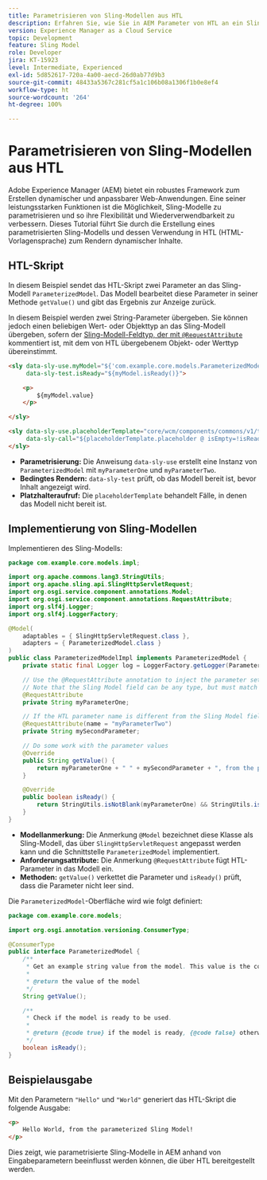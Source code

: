 ```yaml
---
title: Parametrisieren von Sling-Modellen aus HTL
description: Erfahren Sie, wie Sie in AEM Parameter von HTL an ein Sling-Modell übergeben.
version: Experience Manager as a Cloud Service
topic: Development
feature: Sling Model
role: Developer
jira: KT-15923
level: Intermediate, Experienced
exl-id: 5d852617-720a-4a00-aecd-26d0ab77d9b3
source-git-commit: 48433a5367c281cf5a1c106b08a1306f1b0e8ef4
workflow-type: ht
source-wordcount: '264'
ht-degree: 100%

---
```


# Parametrisieren von Sling-Modellen aus HTL

Adobe Experience Manager (AEM) bietet ein robustes Framework zum Erstellen dynamischer und anpassbarer Web-Anwendungen. Eine seiner leistungsstarken Funktionen ist die Möglichkeit, Sling-Modelle zu parametrisieren und so ihre Flexibilität und Wiederverwendbarkeit zu verbessern. Dieses Tutorial führt Sie durch die Erstellung eines parametrisierten Sling-Modells und dessen Verwendung in HTL (HTML-Vorlagensprache) zum Rendern dynamischer Inhalte.

## HTL-Skript

In diesem Beispiel sendet das HTL-Skript zwei Parameter an das Sling-Modell `ParameterizedModel`. Das Modell bearbeitet diese Parameter in seiner Methode `getValue()` und gibt das Ergebnis zur Anzeige zurück.

In diesem Beispiel werden zwei String-Parameter übergeben. Sie können jedoch einen beliebigen Wert- oder Objekttyp an das Sling-Modell übergeben, sofern der [Sling-Modell-Feldtyp, der mit `@RequestAttribute`](#sling-model-implementation) kommentiert ist, mit dem von HTL übergebenem Objekt- oder Werttyp übereinstimmt.

```html
<sly data-sly-use.myModel="${'com.example.core.models.ParameterizedModel' @ myParameterOne='Hello', myParameterTwo='World'}"
     data-sly-test.isReady="${myModel.isReady()}">

    <p>
        ${myModel.value}
    </p>

</sly>

<sly data-sly-use.placeholderTemplate="core/wcm/components/commons/v1/templates.html"
     data-sly-call="${placeholderTemplate.placeholder @ isEmpty=!isReady}">
</sly>
```

- **Parametrisierung:** Die Anweisung `data-sly-use` erstellt eine Instanz von `ParameterizedModel` mit `myParameterOne` und `myParameterTwo`.
- **Bedingtes Rendern:** `data-sly-test` prüft, ob das Modell bereit ist, bevor Inhalt angezeigt wird.
- **Platzhalteraufruf:** Die `placeholderTemplate` behandelt Fälle, in denen das Modell nicht bereit ist.

## Implementierung von Sling-Modellen

Implementieren des Sling-Modells:

```java
package com.example.core.models.impl;

import org.apache.commons.lang3.StringUtils;
import org.apache.sling.api.SlingHttpServletRequest;
import org.osgi.service.component.annotations.Model;
import org.osgi.service.component.annotations.RequestAttribute;
import org.slf4j.Logger;
import org.slf4j.LoggerFactory;

@Model(
    adaptables = { SlingHttpServletRequest.class },
    adapters = { ParameterizedModel.class }
)
public class ParameterizedModelImpl implements ParameterizedModel {
    private static final Logger log = LoggerFactory.getLogger(ParameterizedModelImpl.class);

    // Use the @RequestAttribute annotation to inject the parameter set in the HTL.
    // Note that the Sling Model field can be any type, but must match the type of object or value passed from HTL.
    @RequestAttribute
    private String myParameterOne;

    // If the HTL parameter name is different from the Sling Model field name, use the name attribute to specify the HTL parameter name
    @RequestAttribute(name = "myParameterTwo")
    private String mySecondParameter;

    // Do some work with the parameter values
    @Override
    public String getValue() {
        return myParameterOne + " " + mySecondParameter + ", from the parameterized Sling Model!";
    }

    @Override
    public boolean isReady() {
        return StringUtils.isNotBlank(myParameterOne) && StringUtils.isNotBlank(mySecondParameter);
    }
}
```

- **Modellanmerkung:** Die Anmerkung `@Model` bezeichnet diese Klasse als Sling-Modell, das über `SlingHttpServletRequest` angepasst werden kann und die Schnittstelle `ParameterizedModel` implementiert.
- **Anforderungsattribute:** Die Anmerkung `@RequestAttribute` fügt HTL-Parameter in das Modell ein.
- **Methoden:** `getValue()` verkettet die Parameter und `isReady()` prüft, dass die Parameter nicht leer sind.

Die `ParameterizedModel`-Oberfläche wird wie folgt definiert:

```java
package com.example.core.models;

import org.osgi.annotation.versioning.ConsumerType;

@ConsumerType
public interface ParameterizedModel {
    /**
     * Get an example string value from the model. This value is the concatenation of the two parameters.
     * 
     * @return the value of the model
     */
    String getValue();

    /**
     * Check if the model is ready to be used.
     *
     * @return {@code true} if the model is ready, {@code false} otherwise
     */
    boolean isReady();
}
```

## Beispielausgabe

Mit den Parametern `"Hello"` und `"World"` generiert das HTL-Skript die folgende Ausgabe:

```html
<p>
    Hello World, from the parameterized Sling Model!
</p>
```

Dies zeigt, wie parametrisierte Sling-Modelle in AEM anhand von Eingabeparametern beeinflusst werden können, die über HTL bereitgestellt werden.
